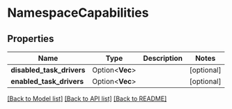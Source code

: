 # NamespaceCapabilities

## Properties

Name | Type | Description | Notes
------------ | ------------- | ------------- | -------------
**disabled_task_drivers** | Option<**Vec<String>**> |  | [optional]
**enabled_task_drivers** | Option<**Vec<String>**> |  | [optional]

[[Back to Model list]](../README.md#documentation-for-models) [[Back to API list]](../README.md#documentation-for-api-endpoints) [[Back to README]](../README.md)


